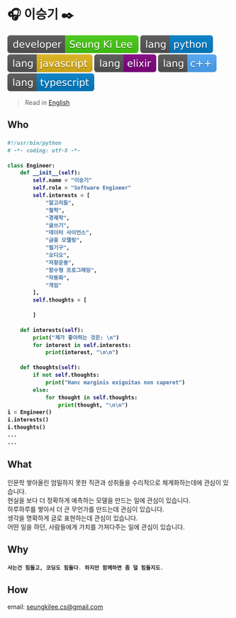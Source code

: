 # :headphones: 이승기 :black_nib:
![me](./assets/developer-SeungKiLee-brightgreen.svg)
![python](./assets/lang-python-blue.svg)
![javascript](./assets/lang-javascript-yellow.svg)
![elixir](./assets/lang-elixir-purple.svg)
![c++](./assets/lang-cpp.svg)
![typescript](./assets/lang-typescript-blue.svg)

> Read in [English](README.md)

## Who

<h4>

```python
#!/usr/bin/python
# -*- coding: utf-8 -*-

class Engineer:
    def __init__(self):
        self.name = "이승기"
        self.role = "Software Engineer"
        self.interests = [
            "알고리듬",
            "철학",
            "경제학",
            "글쓰기",
            "데이터 사이언스",
            "금융 모델링",
            "필기구",
            "오디오",
            "저항운동",
            "함수형 프로그래밍",
            "자동화",
            "게임"
        ],
        self.thoughts = [
            
        ]
        
    def interests(self):
        print("제가 좋아하는 것은: \n") 
        for interest in self.interests:
            print(interest, "\n\n")
    
    def thoughts(self):
        if not self.thoughts:
            print("Hanc marginis exiguitas non caperet")
        else:
            for thought in self.thoughts:
                print(thought, "\n\n")
i = Engineer()
i.interests()
i.thoughts()
...
...
```

</h4>


## What
인문학 쌓아올린 엄밀하지 못한 직관과 성취들을 수리적으로 체계화하는데에 관심이 있습니다.  
현실을 보다 더 정확하게 예측하는 모델을 만드는 일에 관심이 있습니다.  
하루하루를 쌓아서 더 큰 무언가를 만드는데 관심이 있습니다.  
생각을 명확하게 글로 표현하는데 관심이 있습니다.  
어떤 일을 하던, 사람들에게 가치를 가져다주는 일에 관심이 있습니다.  

<!--![Seung Ki's Github Stats](https://github-readme-stats.vercel.app/api?username=seungkilee-cs&layout=compact&theme=material-palenight)-->
<!--![Seung Ki's Language stats](https://github-readme-stats.anuraghazra1.vercel.app/api/top-langs/?username=seungkilee-cs&layout=compact&theme=material-palenight)-->


## Why
<h4>

```elixir
사는건 힘들고, 코딩도 힘들다. 하지만 함께하면 좀 덜 힘들지도.
```
</h4>

## How
email: [seungkilee.cs@gmail.com](mailto:seungkilee.cs@gmail.com)
